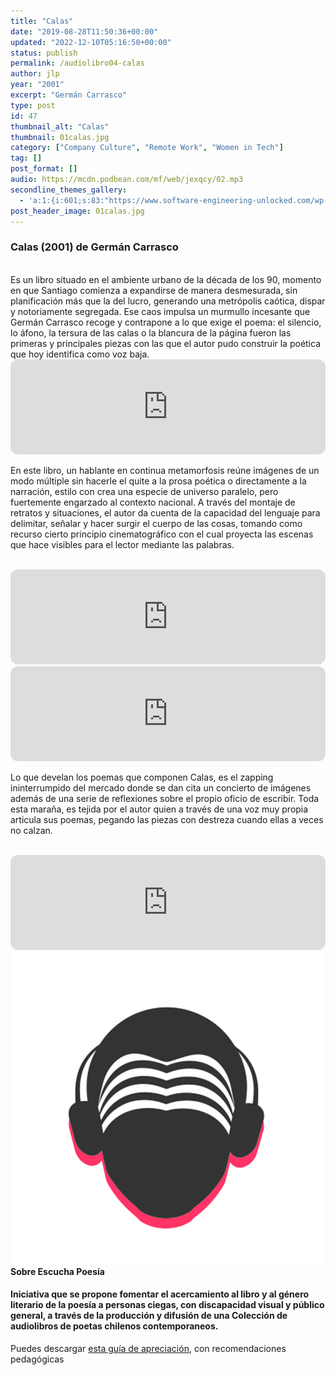 ```yaml
---
title: "Calas"
date: "2019-08-28T11:50:36+00:00"
updated: "2022-12-10T05:16:50+00:00"
status: publish
permalink: /audiolibro04-calas
author: jlp
year: "2001"
excerpt: "Germán Carrasco"
type: post
id: 47
thumbnail_alt: "Calas"
thumbnail: 01calas.jpg
category: ["Company Culture", "Remote Work", "Women in Tech"]
tag: []
post_format: []
audio: https://mcdn.podbean.com/mf/web/jexqcy/02.mp3
secondline_themes_gallery:
  - 'a:1:{i:601;s:83:"https://www.software-engineering-unlocked.com/wp-content/uploads/2019/08/bg_ep1.jpg";}'
post_header_image: 01calas.jpg
---
```



<div class="episode-about">
  <h3> <strong>Calas</strong> (2001) de Germán Carrasco</h3>
  <br/>
  Es un libro situado en el ambiente urbano de la década de los 90, momento en que Santiago comienza a expandirse de manera desmesurada, sin planificación más que la del lucro, generando una metrópolis caótica, dispar y notoriamente segregada. Ese caos impulsa un murmullo incesante que Germán Carrasco recoge y contrapone a lo que exige el poema: el silencio, lo áfono, la tersura de las calas o la blancura de la página fueron las primeras y principales piezas con las que el autor pudo construir la poética que hoy identifica como voz baja.<br/>


<iframe style="border-radius:12px" src="https://open.spotify.com/embed/episode/7uo3KrfUVoWSPymvwSJViP?utm_source=generator&theme=0" width="100%" height="152" frameBorder="0" allowfullscreen="" allow="autoplay; clipboard-write; encrypted-media; fullscreen; picture-in-picture" loading="lazy"></iframe>

<p>En este libro, un hablante en continua metamorfosis reúne imágenes de un modo múltiple sin hacerle el quite a la prosa poética o directamente a la narración, estilo con crea una especie de universo paralelo, pero fuertemente engarzado al contexto nacional. A través del montaje de retratos y situaciones, el autor da cuenta de la capacidad del lenguaje para delimitar, señalar y hacer surgir el cuerpo de las cosas, tomando como recurso cierto principio cinematográfico con el cual proyecta las escenas que hace visibles para el lector mediante las palabras.</p><br/>

<iframe style="border-radius:12px" src="https://open.spotify.com/embed/episode/5TAC6RTGOSY7MJGVHqEp7q?utm_source=generator&theme=0" width="100%" height="152" frameBorder="0" allowfullscreen="" allow="autoplay; clipboard-write; encrypted-media; fullscreen; picture-in-picture" loading="lazy"></iframe>


<iframe style="border-radius:12px" src="https://open.spotify.com/embed/episode/076OXh6hN5p6jnR3YvmA4N?utm_source=generator&theme=0" width="100%" height="152" frameBorder="0" allowfullscreen="" allow="autoplay; clipboard-write; encrypted-media; fullscreen; picture-in-picture" loading="lazy"></iframe>

Lo que develan los poemas que componen Calas, es el zapping ininterrumpido del mercado donde se dan cita un concierto de imágenes además de una serie de reflexiones sobre el propio oficio de escribir. Toda esta maraña, es tejida por el autor quien a través de una voz muy propia articula sus poemas, pegando las piezas con destreza cuando ellas a veces no calzan. 

  <br/>

<iframe style="border-radius:12px" src="https://open.spotify.com/embed/episode/6W11DU5xvOGNB7LI1VIrTe?utm_source=generator" width="100%" height="152" frameBorder="0" allowfullscreen="" allow="autoplay; clipboard-write; encrypted-media; fullscreen; picture-in-picture" loading="lazy"></iframe>
</div>
<div class="row pt-2 align-items-center">
    <div class="col-4">
    <img src="../../images/iso-circle.png" alt="Vilches Alto"/>
    </div>
    <div class="col-8 guest-about">
    <b>Sobre Escucha Poesía</b><br/>
      <h4>Iniciativa que se propone fomentar el acercamiento al libro y al género literario de la poesía a personas ciegas, con discapacidad visual y público general, a través de la producción y difusión de una Colección de audiolibros de poetas chilenos contemporaneos. </h4>
    </div>
</div>


<div class="sponsorship">
Puedes descargar <a href="https://mega.nz/file/cAkiDBBA#Q60ksoMHOqO0QF_r_zTdpQr5QoMe_NEVEtVdYRyo_hM" target="_blank" rel="noreferrer">esta guía de apreciación</a>, con recomendaciones pedagógicas
</div>
<br/>